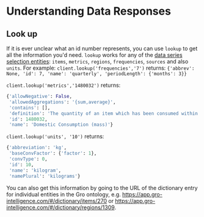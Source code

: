# Understanding Data Responses

## Look up
If it is ever unclear what an id number represents, you can use `lookup` to get all the information you'd need. `lookup` works for any of the [data series selection entities](./data-series-definition): `items`, `metrics`, `regions`, `frequencies`, `sources` and also `units`. For example:
```client.lookup('frequencies','7')```
returns:
```{'abbrev': None, 'id': 7, 'name': 'quarterly', 'periodLength': {'months': 3}}```

```client.lookup('metrics','1480032')```
returns:
```py
{'allowNegative': False,
 'allowedAggregations': '{sum,average}',
 'contains': [],
 'definition': 'The quantity of an item which has been consumed within a given country or region. Data generally refers to consumption as including any form of disappearance, such as waste, loss, and human consumption.',
 'id': 1480032,
 'name': 'Domestic Consumption (mass)'}
 ```
 
```client.lookup('units', '10')```
returns:
```py
{'abbreviation': 'kg',
 'baseConvFactor': {'factor': 1},
 'convType': 0,
 'id': 10,
 'name': 'kilogram',
 'namePlural': 'kilograms'}
 ```
 
You can also get this information by going to the URL of the dictionary entry for individual entities in the Gro ontology, e.g. <https://app.gro-intelligence.com/#/dictionary/items/270> or <https://app.gro-intelligence.com/#/dictionary/regions/1309>.
